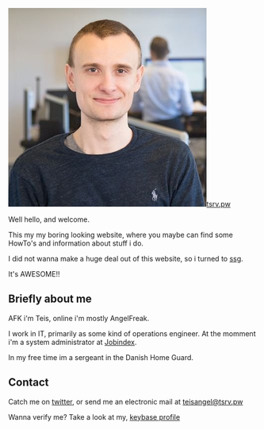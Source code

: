 <p class="title"><a href="https://tsrv.pw" class="h-card"><img src="assets/tac.jpg" class="avatar"><span class="p-name">tsrv.pw</span></a></p>
Well hello, and welcome.

This my my boring looking website, where you maybe can find some HowTo's and information about stuff i do.

I did not wanna make a huge deal out of this website, so i turned to [ssg](https://www.romanzolotarev.com/ssg.html).

It's AWESOME!!

## Briefly about me
AFK i'm Teis, online i'm mostly AngelFreak.

I work in IT, primarily as some kind of operations engineer.
At the momment i'm a system administrator at [Jobindex](https://jobindex.dk).

In my free time im a sergeant in the Danish Home Guard.

## Contact
Catch me on <a href="https://twitter.com/Teis_Angel">twitter</a>, or send me an electronic mail at <a href="mailto:teisangel@tsrv.pw" target="_blank">teisangel@tsrv.pw</a>

Wanna verify me? Take a look at my, <a href="https://keybase.io/angelfreak">keybase profile</a>
